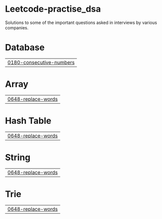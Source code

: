 # Leetcode-practise_dsa
Solutions to some of the important questions asked in interviews by various companies.


# Database
|  |
| ------- |
| [0180-consecutive-numbers](https://github.com/pulkit-999/Leetcode-practise_dsa/tree/master/0180-consecutive-numbers) |
# Array
|  |
| ------- |
| [0648-replace-words](https://github.com/pulkit-999/Leetcode-practise_dsa/tree/master/0648-replace-words) |
# Hash Table
|  |
| ------- |
| [0648-replace-words](https://github.com/pulkit-999/Leetcode-practise_dsa/tree/master/0648-replace-words) |
# String
|  |
| ------- |
| [0648-replace-words](https://github.com/pulkit-999/Leetcode-practise_dsa/tree/master/0648-replace-words) |
# Trie
|  |
| ------- |
| [0648-replace-words](https://github.com/pulkit-999/Leetcode-practise_dsa/tree/master/0648-replace-words) |